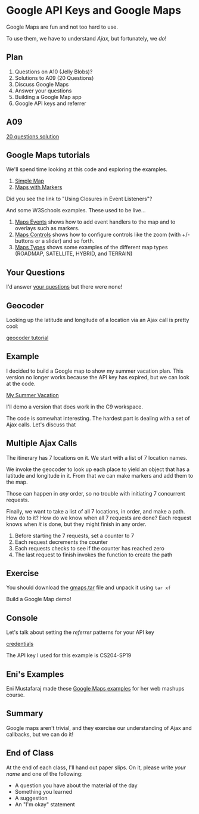 # Google API Keys and Google Maps

Google Maps are fun and not too hard to use.

To use them, we have to understand *Ajax*, but fortunately, we *do*!

## Plan

1. Questions on A10 (Jelly Blobs)?
1. Solutions to A09 (20 Questions)
1. Discuss Google Maps
1. Answer your questions
1. Building a Google Map app
1. Google API keys and referrer

## A09

[20 questions solution](../../solutions/a09-20questions-static/20-static.html)

## Google Maps tutorials

We'll spend time looking at this code and exploring the examples.

1. [Simple Map](https://developers.google.com/maps/documentation/javascript/examples/map-simple)
1. [Maps with Markers](https://developers.google.com/maps/documentation/javascript/examples/marker-simple)

Did you see the link to "Using Closures in Event Listeners"?

And some W3Schools examples. These used to be live...

1. [Maps Events](https://www.w3schools.com/graphics/google_maps_events.asp)
shows how to add event handlers to the map and to overlays such as markers.
1. [Maps Controls](https://www.w3schools.com/graphics/google_maps_controls.asp)
shows how to configure controls like the zoom (with +/- buttons or a slider) and so forth.
1. [Maps Types](https://www.w3schools.com/graphics/google_maps_types.asp)
shows some examples of the different map types (ROADMAP, SATELLITE, HYBRID, and TERRAIN)

## Your Questions

I'd answer [your questions](../../quizzes/quiz21.html) but there were none!

## Geocoder

Looking up the latitude and longitude of a location via an Ajax call is
pretty cool:

[geocoder tutorial](https://developers.google.com/maps/documentation/javascript/examples/geocoding-simple)

## Example

I decided to build a Google map to show my summer vacation plan. This
version no longer works because the API key has expired, but we can look
at the code.

[My Summer Vacation](maps2/map.html)

I'll demo a version that does work in the C9 workspace. 

The code is somewhat interesting.  The hardest part is dealing with a set
of Ajax calls. Let's discuss that

## Multiple Ajax Calls

The itinerary has 7 locations on it.  We start with a list of 7 location
names.

We invoke the geocoder to look up each place to yield an object that has a
latitude and longitude in it.  From that we can make markers and add them
to the map.

Those can happen in *any* order, so no trouble with initiating 7
concurrent requests.

Finally, we want to take a list of all 7 locations, in order, and make a
path. How do to it?  How do we know when all 7 requests are done? Each
request knows when *it* is done, but they might finish in any order.

1. Before starting the 7 requests, set a counter to 7
1. Each request decrements the counter
1. Each requests checks to see if the counter has reached zero
1. The last request to finish invokes the function to create the path

## Exercise

You should download the [gmaps.tar](../../downloads/gmaps.tar) file and
unpack it using `tar xf`

Build a Google Map demo!

## Console

Let's talk about setting the *referrer* patterns for your API key

[credentials](https://console.developers.google.com/apis/credentials)

The API key I used for this example is CS204-SP19 

## Eni's Examples

Eni Mustafaraj made these [Google Maps
examples](/~mashups/pages/am3/gmaps.html) for her web mashups course.

## Summary

Google maps aren't trivial, and they exercise our understanding of Ajax
and callbacks, but we can do it!

## End of Class

At the end of each class, I'll hand out paper slips. On it, please write
*your name* and one of the following:

* A question you have about the material of the day
* Something you learned
* A suggestion
* An "I'm okay" statement


